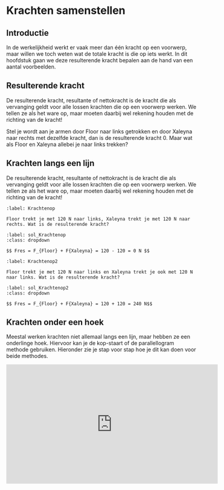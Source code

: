 # Krachten samenstellen

## Introductie
In de werkelijkheid werkt er vaak meer dan één kracht op een voorwerp, maar willen we toch weten wat de totale kracht is die op iets werkt. In dit hoofdstuk gaan we deze resulterende kracht bepalen aan de hand van een aantal voorbeelden.

## Resulterende kracht
De resulterende kracht, resultante of nettokracht is de kracht die als vervanging geldt voor alle lossen krachten die op een voorwerp werken. We tellen ze als het ware op, maar moeten daarbij wel rekening houden met de richting van de kracht!

Stel je wordt aan je armen door Floor naar links getrokken en door Xaleyna naar rechts met dezelfde kracht, dan is de resulterende kracht 0. Maar wat als Floor en Xaleyna allebei je naar links trekken?

## Krachten langs een lijn
De resulterende kracht, resultante of nettokracht is de kracht die als vervanging geldt voor alle lossen krachten die op een voorwerp werken. We tellen ze als het ware op, maar moeten daarbij wel rekening houden met de richting van de kracht!

```{exercise}
:label: Krachtenop

Floor trekt je met 120 N naar links, Xaleyna trekt je met 120 N naar rechts. Wat is de resulterende kracht?
```

```{solution} Krachtenop
:label: sol_Krachtenop
:class: dropdown

$$ Fres = F_{Floor} + F{Xaleyna} = 120 - 120 = 0 N $$
```
```{exercise}
:label: Krachtenop2

Floor trekt je met 120 N naar links en Xaleyna trekt je ook met 120 N naar links. Wat is de resulterende kracht?
```

```{solution} Krachtenop2
:label: sol_Krachtenop2
:class: dropdown

$$ Fres = F_{Floor} + F{Xaleyna} = 120 + 120 = 240 N$$
```

## Krachten onder een hoek
Meestal werken krachten niet allemaal langs een lijn, maar hebben ze een onderlinge hoek. Hiervoor kan je de kop-staart of de parallellogram methode gebruiken. Hieronder zie je stap voor stap hoe je dit kan doen voor beide methodes.

  <iframe
    width="560"   
    height="315"
    src="https://www.youtube.com/embed/WV9SQ0syScY?si=yHRPgHBzAyofMVSC"
    align="center"
    frameborder="0"
    allowfullscreen
    ></iframe>

